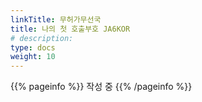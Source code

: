 ```yaml
---
linkTitle: 무허가무선국
title: 나의 첫 호출부호 JA6KOR
# description: 
type: docs
weight: 10
---
```


{{% pageinfo %}}
작성 중
{{% /pageinfo %}} 
